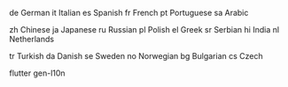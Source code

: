 

de	German
it	Italian
es	Spanish
fr	French
pt	Portuguese
sa	Arabic


zh	Chinese
ja	Japanese
ru	Russian
pl	Polish
el	Greek
sr  Serbian
hi  India
nl  Netherlands

tr  Turkish
da  Danish
se  Sweden
no  Norwegian
bg	Bulgarian
cs  Czech


flutter gen-l10n
